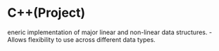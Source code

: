 # C++(Project)
eneric implementation of major linear and non-linear data structures. - Allows flexibility to use across different data types.
